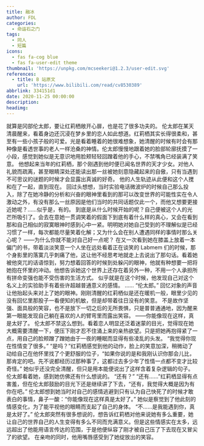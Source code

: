 ```yaml
---
title: 融冰
author: FDL
categories:
  - 命运石之门
tags:
  - 同人
  - 短篇
icons:
  - fas fa-cog blue
  - fas fa-user-edit theme
thumbnail: 'https://unpkg.com/mcseekeri@1.2.3/user-edit.svg'
references:
  - title: B 站原文
    url: 'https://www.bilibili.com/read/cv8530389'
abbrlink: 334151d1
date: 2020-11-25 00:00:00
description:
headimg:
---
```

就算是冈部伦太郎，要让红莉栖敞开心扉，也是花了很多功夫的。
伦太郎在某天清晨醒来，看着身边还沉浸在梦乡里的恋人如此想道。红莉栖其实长得很柔和，甚至有一些小孩子般的可爱。光是看着睡着的她很难想象，她清醒的时候有时会有那种像是看透世事的老人一样沧桑的神情。伦太郎慢慢地跟着她的脸部轮廓抚摸了一小段，感觉到她似是无意识地用脸颊轻轻回蹭着他的手心，不禁嘴角已经装满了笑意。
他想起来当年的红莉栖，那个刚遇到他时便已闻名世界的天才少女。对他人礼貌而疏离，甚至眼睛深处还能读出那一丝被她刻意隐藏起来的自傲，只有当遇到不可思议的谜题的时候才会显露出真诚的好奇。
他的人生轨迹从此便和这个人搅和在了一起，直到现在。
回过头想想，当时实验电话微波炉的时候自己那么投入，除了在她冷静的分析和兴奋的眼神里看到的那可以改变世界的可能性实在令人激动之外，有没有那么一丝原因是他们当时的共同话题仅此一个，而他又想要更接近她呢？……似乎是，有的。
到底是从什么时候开始的呢？自己便被这个人的光芒所吸引了。会去在意她一贯调笑着的假面下到底有着什么样的真心，又会在看到那和自己相似的寂寞眼神时感到心中一紧。明明她对她自己受到的不理解似是已经习惯了一样，每次都能尽量笑着化解；又为什么会在别人遭遇同样的事情时那么关心呢？
——为什么你就不能对自己好一点呢？
在又一次看到她在膝盖上放着一本偏门的书，带着淡淡笑意一个人坐在远处看着正在谈笑的 Labmem 们的时候，那个身影里的落寞几乎刺痛了他，这让他不经思考地就走上去说出了那句话。看着她被他突兀的话语惊到，努力想着回答的时候到处躲闪的眼神，他就有种想要一把将她抱在怀里的冲动。他想告诉她这个世界上还存在着另外一种，不用一个人承担所有拼命变强也能不受伤害的生活方式。
似乎就是在这个时候，他发现自己对这个名义上的实验助手有着些许超越普通意义的感情。
……
“伦太郎。”
回忆对象的声音让他抬起头来对上了她的眼神。刚刚清醒的红莉栖似是还在暖机一般，眼里少见的没有回忆里那股子一看便知的机敏，但是却带着往日没有的笑意。
不是故作坚强、面具般的笑容，也不是放下一切之后的无所畏惧，只是普普通通地，因为醒来第一眼能发现自己躺在喜欢的人的臂弯里而露出笑容。
——你能像现在这样，真是太好了。
伦太郎不禁这么想到。看着恋人明显还泛着迷蒙的目光，觉得现在她大概需要清醒一下，便压下刚才忍不住涌上来的亲热欲望。只是把她再抱得紧了一点，用自己的脸颊蹭了蹭她由于一夜的睡眠而显得有些凌乱的头发。
“我觉得你现在性情变了很多。”
“是吗？”红莉栖感觉到他的动作，脸上的笑意加深，稍微动了动给自己在他怀里找了个更舒服的位子，“如果你说的是和我刚认识你那会儿比，那肯定的吧。先不说都经历过那种事了，这都过去多少年了性情一点都不变才比较奇怪。”
她似乎还没完全清醒，但只是用本能便说出了这样含着复杂逻辑的句子。伦太郎看着她，感到她仿佛还有什么想说的。
“还有？”
“还有……”红莉栖显得有点害羞，但在伦太郎鼓励的目光下还是继续讲了下去，“还有，我觉得大概是因为有你在吧。”
伦太郎想到她当时对自己的感情逃避到只有认为自己快死了的时候才敢表白的事情，鼻子一酸：“你能像现在这样真是太好了。”
她似是察觉到了他此刻的情感变化，为了能平视他的眼睛而支起了自己的身体。
“不……是我能遇到你，真是太好了。”
伦太郎突然有很多想说的，想告诉红莉栖对他来说她有多么重要，她让自己的世界自己的人生变得有多么不同而充满意义。但是这些情感实在太多，远远超出了他能用语言传达的范围，于是他便纵容了刚才被自己压了下去现在又冒尖了的欲望。
在亲吻的同时，他用嘴唇感受到了她绽放出的笑容。
